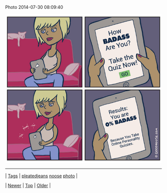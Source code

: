 <!--
title: Photo 2014-07-30 08
date: 2020-06-28T15:27:00.363Z
tags: pleatedjeans, noose, photo
-->


Photo 2014-07-30 08:09:40

![](93292710685-0.jpg)

<!--BOTTOM-POST-NAVIGATION-->
---

| [Tags](tags.md) | [pleatedjeans](tag-pleatedjeans.md) [noose](tag-noose.md) [photo](tag-photo.md) |

| [Newer](93288371150.md) | [Top](index.md) | [Older](93296289806.md) |